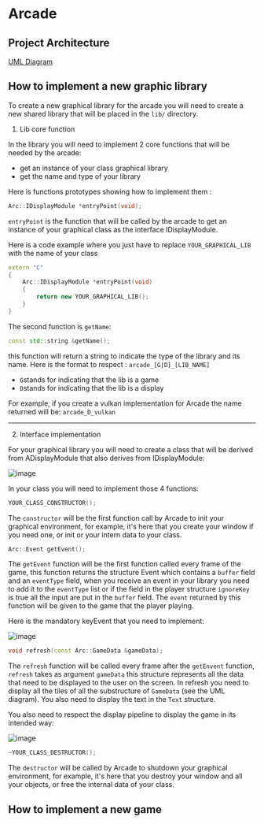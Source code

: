
# Arcade

## Project Architecture

[UML Diagram](https://lucid.app/lucidchart/6680fd71-2d91-41ca-bd80-dfa4c7227fbd/edit?viewport_loc=839%2C-53%2C2219%2C1059%2CL.BeP2~polPs&invitationId=inv_59fe9b67-f6d2-46ce-896b-5d7a95774716)

##  How to implement a new graphic library

To create a new graphical library for the arcade you will need to create a new shared library that will be placed in the ```lib/``` directory.

1. Lib core function

In the library you will need to implement 2 core functions that will be needed by the arcade:

- get an instance of your class graphical library
- get the name and type of your library

Here is functions prototypes showing how to implement them :

```c++
Arc::IDisplayModule *entryPoint(void);
```
```entryPoint``` is the function that will be called by the arcade to get an instance of your graphical class as the interface IDisplayModule.

Here is a code example where you just have to replace ```YOUR_GRAPHICAL_LIB``` with the name of your class
```c++
extern "C"
{
    Arc::IDisplayModule *entryPoint(void)
    {
        return new YOUR_GRAPHICAL_LIB();
    }
}
```

The second function is ```getName```:

```c++
const std::string &getName();
```
this function will return a string to indicate the type of the library and its name.
Here is the format to respect : ```arcade_[G|D]_[LIB_NAME]```
- ```G```stands for indicating that the lib is a game
- ```D```stands for indicating that the lib is a display

For example, if you create a vulkan implementation for Arcade the name returned will be: ```arcade_D_vulkan```

----

2. Interface implementation

For your graphical library you will need to create a class that will be derived from ADisplayModule that also derives from IDisplayModule:

![image](https://github.com/EpitechPromo2027/B-OOP-400-PAR-4-1-arcade-thibaud.cathala/assets/114906947/2db9c873-2799-4b17-ac40-b08021df8fd8)

In your class you will need to implement those 4 functions:

```c++
YOUR_CLASS_CONSTRUCTOR();
```
The ```constructor``` will be the first function call by Arcade to init your graphical environment, for example, it's here that you create your window if you need one, or init or your intern data to your class.

```c++
Arc::Event getEvent();
```
The ```getEvent``` function will be the first function called every frame of the game, this function returns the structure Event which contains a `buffer` field and an `eventType` field, when you receive an event in your library you need to add it to the `eventType` list or if the field in the player structure `ignoreKey` is true all the input are put in the `buffer` field. The `event` returned by this function will be given to the game that the player playing.

Here is the mandatory keyEvent that you need to implement:

![image](https://github.com/EpitechPromo2027/B-OOP-400-PAR-4-1-arcade-thibaud.cathala/assets/114906947/558043c6-0e4f-40dd-b40e-9a1ceaba12ad)


```c++
void refresh(const Arc::GameData &gameData);
```
The `refresh` function will be called every frame after the `getEnvent` function, `refresh` takes as argument `gameData` this structure represents all the data that need to be displayed to the user on the screen. In refresh you need to display all the tiles of all the substructure of `GameData` (see the UML diagram). You also need to display the text in the `Text` structure.

You also need to respect the display pipeline to display the game in its intended way:

![image](https://github.com/EpitechPromo2027/B-OOP-400-PAR-4-1-arcade-thibaud.cathala/assets/114906947/7b902c3f-ff60-4f45-8938-5065ac07e324)

```c++
~YOUR_CLASS_DESTRUCTOR();
```
The ```destructor``` will be called by Arcade to shutdown your graphical environment, for example, it's here that you destroy your window and all your objects, or free the internal data of your class.

## How to implement a new game
